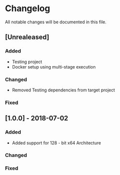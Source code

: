 # Changelog

All notable changes will be documented in this file.



## [Unrealeased]

### Added
 - Testing project
 - Docker setup using multi-stage execution

### Changed
 - Removed Testing dependencies from target project

### Fixed



## [1.0.0] - 2018-07-02

### Added
 - Added support for 128 - bit x64 Architecture
 
### Changed
 

### Fixed
